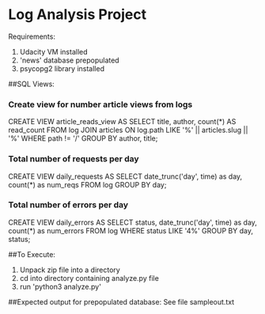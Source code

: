 # Log Analysis Project

Requirements:
1. Udacity VM installed
2. 'news' database prepopulated
3. psycopg2 library installed

##SQL Views:
### Create view for number article views from logs
CREATE VIEW article_reads_view AS
  SELECT title, author, count(*) AS read_count
  FROM log JOIN articles ON log.path  LIKE '%' || articles.slug || '%'
  WHERE path != '/'
  GROUP BY author, title;

### Total number of requests per day
CREATE VIEW daily_requests AS
SELECT date_trunc('day', time) as day, count(*) as num_reqs
  FROM log
  GROUP BY day;

### Total number of errors per day
CREATE VIEW daily_errors AS
SELECT status, date_trunc('day', time) as day, count(*) as num_errors
  FROM log
  WHERE status LIKE '4%'
  GROUP BY day, status;

##To Execute:
1. Unpack zip file into a directory
2. cd into directory containing analyze.py file
3. run 'python3 analyze.py'

##Expected output for prepopulated database:
See file sampleout.txt